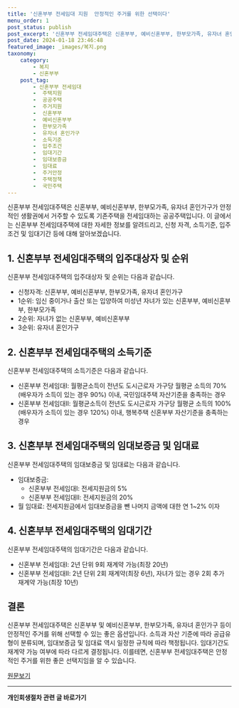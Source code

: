 ```yaml
---
title: '신혼부부 전세임대 지원  안정적인 주거를 위한 선택이다'
menu_order: 1
post_status: publish
post_excerpt: '신혼부부 전세임대주택은 신혼부부, 예비신혼부부, 한부모가족, 유자녀 혼인가구가 안정적인 생활권에서 거주할 수 있도록 기존주택을 전세임대하는 공공주택입니다. 이 글에서는 신혼부부 전세임대주택에 대한 자세한 정보를 알려드리고, 신청 자격, 소득기준, 입주조건 및 임대기간 등에 대해 알아보겠습니다.'
post_date: 2024-01-18 23:46:48
featured_image: _images/복지.png
taxonomy:
    category:
        - 복지
        - 신혼부부
    post_tag:
        - 신혼부부 전세임대
        -  주택지원
        -  공공주택
        -  주거지원
        -  신혼부부
        -  예비신혼부부
        -  한부모가족
        -  유자녀 혼인가구
        -  소득기준
        -  입주조건
        -  임대기간
        -  임대보증금
        -  임대료
        -  주거안정
        -  주택정책
        -  국민주택
---
```



신혼부부 전세임대주택은 신혼부부, 예비신혼부부, 한부모가족, 유자녀 혼인가구가 안정적인 생활권에서 거주할 수 있도록 기존주택을 전세임대하는 공공주택입니다. 이 글에서는 신혼부부 전세임대주택에 대한 자세한 정보를 알려드리고, 신청 자격, 소득기준, 입주조건 및 임대기간 등에 대해 알아보겠습니다.

## 1. 신혼부부 전세임대주택의 입주대상자 및 순위

신혼부부 전세임대주택의 입주대상자 및 순위는 다음과 같습니다.

- 신청자격: 신혼부부, 예비신혼부부, 한부모가족, 유자녀 혼인가구
- 1순위: 임신 중이거나 출산 또는 입양하여 미성년 자녀가 있는 신혼부부, 예비신혼부부, 한부모가족
- 2순위: 자녀가 없는 신혼부부, 예비신혼부부
- 3순위: 유자녀 혼인가구

## 2. 신혼부부 전세임대주택의 소득기준

신혼부부 전세임대주택의 소득기준은 다음과 같습니다.

- 신혼부부 전세임대Ⅰ: 월평균소득이 전년도 도시근로자 가구당 월평균 소득의 70%(배우자가 소득이 있는 경우 90%) 이내, 국민임대주택 자산기준을 충족하는 경우
- 신혼부부 전세임대Ⅱ: 월평균소득이 전년도 도시근로자 가구당 월평균 소득의 100%(배우자가 소득이 있는 경우 120%) 이내, 행복주택 신혼부부 자산기준을 충족하는 경우

## 3. 신혼부부 전세임대주택의 임대보증금 및 임대료

신혼부부 전세임대주택의 임대보증금 및 임대료는 다음과 같습니다.

- 임대보증금:
  - 신혼부부 전세임대Ⅰ: 전세지원금의 5%
  - 신혼부부 전세임대Ⅱ: 전세지원금의 20%
- 월 임대료: 전세지원금에서 임대보증금을 뺀 나머지 금액에 대한 연 1~2% 이자

## 4. 신혼부부 전세임대주택의 임대기간

신혼부부 전세임대주택의 임대기간은 다음과 같습니다.

- 신혼부부 전세임대Ⅰ: 2년 단위 9회 재계약 가능(최장 20년)
- 신혼부부 전세임대Ⅱ: 2년 단위 2회 재계약(최장 6년), 자녀가 있는 경우 2회 추가 재계약 가능(최장 10년)

## 결론

신혼부부 전세임대주택은 신혼부부 및 예비신혼부부, 한부모가족, 유자녀 혼인가구 등이 안정적인 주거를 위해 선택할 수 있는 좋은 옵션입니다. 소득과 자산 기준에 따라 공급유형이 분류되며, 임대보증금 및 임대료 역시 일정한 규칙에 따라 책정됩니다. 임대기간도 재계약 가능 여부에 따라 다르게 결정됩니다. 이를테면, 신혼부부 전세임대주택은 안정적인 주거를 위한 좋은 선택지임을 알 수 있습니다.

[원문보기](http://lh.or.kr)


<!-- wp:separator -->
<hr class="wp-block-separator has-alpha-channel-opacity"/>
<!-- /wp:separator -->

<!-- wp:group {"backgroundColor":"base","layout":{"type":"constrained"}} -->
<div class="wp-block-group has-base-background-color has-background"><!-- wp:paragraph {"align":"center","fontSize":"medium"} -->
<p class="has-text-align-center has-large-font-size"><strong>개인회생절차 관련 글 바로가기</strong></p>
<!-- /wp:paragraph -->


<!-- wp:latest-posts
{"categories":[{"id":14834,"count":19,"description":"","link":"https://uknowlaw.com/category/%ea%b0%9c%ec%9d%b8%ed%9a%8c%ec%83%9d%ec%a0%88%ec%b0%a8/","name":"개인회생절차","slug":"개인회생절차","taxonomy":"category","parent":0,"meta":[],"_links":{"self":[{"href":"https://uknowlaw.com/wp-json/wp/v2/categories/14834"}],"collection":[{"href":"https://uknowlaw.com/wp-json/wp/v2/categories"}],"about":[{"href":"https://uknowlaw.com/wp-json/wp/v2/taxonomies/category"}],"wp:post_type":[{"href":"https://uknowlaw.com/wp-json/wp/v2/posts?categories=14834"}],"curies":[{"name":"wp","href":"https://api.w.org/{rel}","templated":true}]}}],"postsToShow":100,"excerptLength":28,"postLayout":"grid","columns":2,"featuredImageAlign":"left","featuredImageSizeSlug":"large","fontSize":"small"} /--></div>
<!-- /wp:group -->
